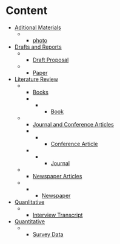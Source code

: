 # Content
- [Aditional Materials](Additional_Materials)
  - - [photo](Additional_Materials/photo.png)
- [Drafts and Reports](Draft_and_Reports)
  - - [Draft Proposal](Draft_and_Reports/draft_proposal.md)
  - - [Paper](Draft_and_Reports/paper.md)
- [Literature Review](Literature_Review_documents)
  - - [Books](Literature_Review_documents/Books)
    - - - [Book](Literature_Review_documents/Books/Book.md)
  - - [Journal and Conference Articles](Literature_Review_documents/Journal_and_conference_articles)
    - - - [Conference Article](Literature_Review_documents/Journal_and_conference_articles/conference_article.md)
    - - - [Journal](Literature_Review_documents/Journal_and_conference_articles/journal.md)
  - - [Newspaper Articles](Literature_Review_documents/Newspaper_articles)
  - - - [Newspaper](Literature_Review_documents/Newspaper_articles/newspaper.md)
- [Quanlitative](Qualitative_Analysis)
  - - [Interview Transcript](Qualitative_Analysis/interview_transcript.md)
- [Quantitative](Quatitative_Analysis)
  - - [Survey Data](Quatitative_Analysis/survey_data.md)
